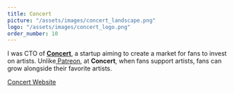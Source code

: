```yaml
---
title: Concert
picture: "/assets/images/concert_landscape.png"
logo: "/assets/images/concert_logo.png"
order_number: 10
---
```

<html>
<p>
    I was CTO of <b><a href="https://in-concert.herokuapp.com/">Concert</a></b>, a startup aiming to create a market for fans to invest on artists. Unlike<a href="https://www.patreon.com"> Patreon</a>, at <b>Concert</b>, when fans support artists, fans can grow alongside their favorite artists.
    <div>
        <a href="https://in-concert.herokuapp.com/"> Concert Website</a> 
    </div> 
</p>
</html>